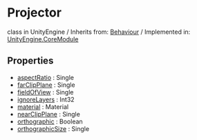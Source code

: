 # Projector
class in UnityEngine
 / Inherits from: <a href="https://docs.unity3d.com/6000.2/Documentation/ScriptReference/Behaviour.html">Behaviour</a> / Implemented in: <a href="https://docs.unity3d.com/6000.2/Documentation/ScriptReference/UnityEngine.CoreModule.html">UnityEngine.CoreModule</a>

## Properties
- <a href="https://docs.unity3d.com/6000.2/Documentation/ScriptReference/Projector-aspectRatio.html">aspectRatio</a> : Single
- <a href="https://docs.unity3d.com/6000.2/Documentation/ScriptReference/Projector-farClipPlane.html">farClipPlane</a> : Single
- <a href="https://docs.unity3d.com/6000.2/Documentation/ScriptReference/Projector-fieldOfView.html">fieldOfView</a> : Single
- <a href="https://docs.unity3d.com/6000.2/Documentation/ScriptReference/Projector-ignoreLayers.html">ignoreLayers</a> : Int32
- <a href="https://docs.unity3d.com/6000.2/Documentation/ScriptReference/Projector-material.html">material</a> : Material
- <a href="https://docs.unity3d.com/6000.2/Documentation/ScriptReference/Projector-nearClipPlane.html">nearClipPlane</a> : Single
- <a href="https://docs.unity3d.com/6000.2/Documentation/ScriptReference/Projector-orthographic.html">orthographic</a> : Boolean
- <a href="https://docs.unity3d.com/6000.2/Documentation/ScriptReference/Projector-orthographicSize.html">orthographicSize</a> : Single
